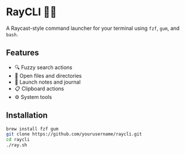 # RayCLI 🧠🚀

A Raycast-style command launcher for your terminal using `fzf`, `gum`, and `bash`.

## Features
- 🔍 Fuzzy search actions
- 📁 Open files and directories
- 🧠 Launch notes and journal
- 📋 Clipboard actions
- ⚙️ System tools

## Installation

```bash
brew install fzf gum
git clone https://github.com/yourusername/raycli.git
cd raycli
./ray.sh


